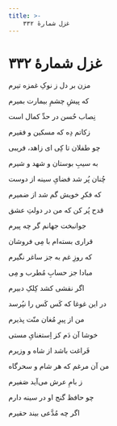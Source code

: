 ```yaml
---
title: >-
    غزل شمارهٔ ۳۳۲
---
```

# غزل شمارهٔ ۳۳۲

<div class="b" id="bn1"><div class="m1"><p>مزن بر دل ز نوکِ غمزه تیرم</p></div>
<div class="m2"><p>که پیشِ چشمِ بیمارت بمیرم</p></div></div>
<div class="b" id="bn2"><div class="m1"><p>نِصاب حُسن در حدِّ کمال است</p></div>
<div class="m2"><p>زکاتم دِه که مسکین و فقیرم</p></div></div>
<div class="b" id="bn3"><div class="m1"><p>چو طفلان تا کِی ای زاهد، فریبی</p></div>
<div class="m2"><p>به سیبِ بوستان و شهد و شیرم</p></div></div>
<div class="b" id="bn4"><div class="m1"><p>چُنان پُر شد فضایِ سینه از دوست</p></div>
<div class="m2"><p>که فکرِ خویش گم شد از ضمیرم</p></div></div>
<div class="b" id="bn5"><div class="m1"><p>قدح پُر کن که من در دولتِ عشق</p></div>
<div class="m2"><p>جوانبخت جهانم گر چه پیرم</p></div></div>
<div class="b" id="bn6"><div class="m1"><p>قراری بسته‌ام با مِی فروشان</p></div>
<div class="m2"><p>که روزِ غم به جز ساغر نگیرم</p></div></div>
<div class="b" id="bn7"><div class="m1"><p>مبادا جز حسابِ مُطرب و مِی</p></div>
<div class="m2"><p>اگر نقشی کشد کِلکِ دبیرم</p></div></div>
<div class="b" id="bn8"><div class="m1"><p>در این غوغا که کَس کَس را نپُرسد</p></div>
<div class="m2"><p>من از پیرِ مُغان منّت پذیرم</p></div></div>
<div class="b" id="bn9"><div class="m1"><p>خوشا آن دَم کز اِستغنایِ مستی</p></div>
<div class="m2"><p>فَراغت باشد از شاه و وزیرم</p></div></div>
<div class="b" id="bn10"><div class="m1"><p>من آن مرغم که هر شام و سحرگاه</p></div>
<div class="m2"><p>ز بامِ عرش می‌آید صَفیرم</p></div></div>
<div class="b" id="bn11"><div class="m1"><p>چو حافظ گنج او در سینه دارم</p></div>
<div class="m2"><p>اگر چه مُدَّعی بیند حقیرم</p></div></div>